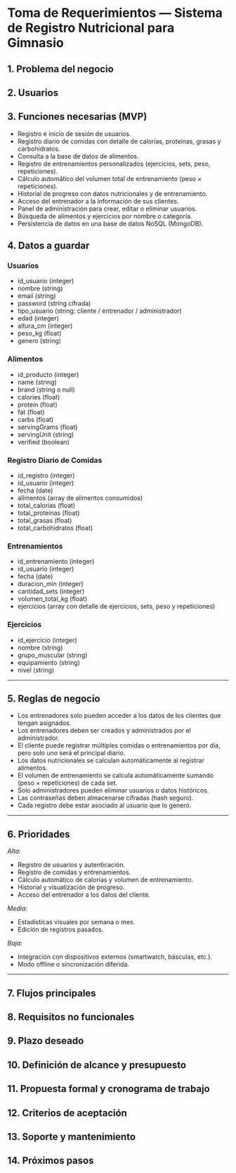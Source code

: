 # Toma de Requerimientos — Sistema de Registro Nutricional para Gimnasio

## 1. Problema del negocio

## 2. Usuarios

## 3. Funciones necesarias (MVP)

- Registro e inicio de sesión de usuarios.  
- Registro diario de comidas con detalle de calorías, proteínas, grasas y carbohidratos.  
- Consulta a la base de datos de alimentos.  
- Registro de entrenamientos personalizados (ejercicios, sets, peso, repeticiones).  
- Cálculo automático del volumen total de entrenamiento (peso × repeticiones).  
- Historial de progreso con datos nutricionales y de entrenamiento.  
- Acceso del entrenador a la información de sus clientes.  
- Panel de administración para crear, editar o eliminar usuarios.  
- Búsqueda de alimentos y ejercicios por nombre o categoría.  
- Persistencia de datos en una base de datos NoSQL (MongoDB).

## 4. Datos a guardar

### Usuarios
- id_usuario (integer)  
- nombre (string)  
- email (string)  
- password (string cifrada)  
- tipo_usuario (string: cliente / entrenador / administrador)  
- edad (integer)  
- altura_cm (integer)  
- peso_kg (float)  
- genero (string)

### Alimentos
- id_producto (integer)  
- name (string)  
- brand (string o null)  
- calories (float)  
- protein (float)  
- fat (float)  
- carbs (float)  
- servingGrams (float)  
- servingUnit (string)  
- verified (boolean)

### Registro Diario de Comidas
- id_registro (integer)  
- id_usuario (integer)  
- fecha (date)  
- alimentos (array de alimentos consumidos)  
- total_calorias (float)  
- total_proteinas (float)  
- total_grasas (float)  
- total_carbohidratos (float)

### Entrenamientos
- id_entrenamiento (integer)  
- id_usuario (integer)  
- fecha (date)  
- duracion_min (integer)  
- cantidad_sets (integer)  
- volumen_total_kg (float)  
- ejercicios (array con detalle de ejercicios, sets, peso y repeticiones)

### Ejercicios
- id_ejercicio (integer)  
- nombre (string)  
- grupo_muscular (string)  
- equipamiento (string)  
- nivel (string)

---
## 5. Reglas de negocio


- Los entrenadores solo pueden acceder a los datos de los clientes que tengan asignados.  
- Los entrenadores deben ser creados y administrados por el administrador.  
- El cliente puede registrar múltiples comidas o entrenamientos por día, pero solo uno será el principal diario.  
- Los datos nutricionales se calculan automáticamente al registrar alimentos.  
- El volumen de entrenamiento se calcula automáticamente sumando (peso × repeticiones) de cada set.  
- Solo administradores pueden eliminar usuarios o datos históricos.  
- Las contraseñas deben almacenarse cifradas (hash seguro).  
- Cada registro debe estar asociado al usuario que lo generó.

---

## 6. Prioridades

*Alta:*
- Registro de usuarios y autenticación.  
- Registro de comidas y entrenamientos.  
- Cálculo automático de calorías y volumen de entrenamiento.  
- Historial y visualización de progreso.  
- Acceso del entrenador a los datos del cliente.

*Media:*
- Estadísticas visuales por semana o mes.  
- Edición de registros pasados.

*Baja:*
- Integración con dispositivos externos (smartwatch, básculas, etc.).  
- Modo offline o sincronización diferida.

---
## 7. Flujos principales

## 8. Requisitos no funcionales

## 9. Plazo deseado

## 10. Definición de alcance y presupuesto

## 11. Propuesta formal y cronograma de trabajo

## 12. Criterios de aceptación

## 13. Soporte y mantenimiento

## 14. Próximos pasos
